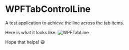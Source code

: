 # WPFTabControlLine
A test application to achieve the line across the tab items.

Here is what it looks like:
![WPFTabLine](https://user-images.githubusercontent.com/3475163/160481350-b8a3919b-4eaa-4c8c-9c3e-f804cc0dbee0.gif)

Hope that helps! :smiley:
